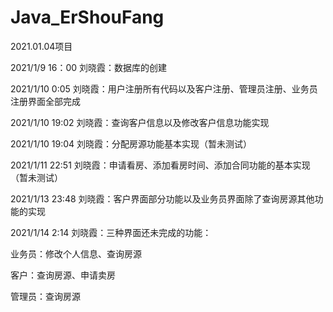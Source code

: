 # Java_ErShouFang
2021.01.04项目

2021/1/9 16：00 刘晓霞：数据库的创建

2021/1/10 0:05 刘晓霞：用户注册所有代码以及客户注册、管理员注册、业务员注册界面全部完成

2021/1/10 19:02 刘晓霞：查询客户信息以及修改客户信息功能实现

2021/1/10 19:04 刘晓霞：分配房源功能基本实现（暂未测试）

2021/1/11 22:51 刘晓霞：申请看房、添加看房时间、添加合同功能的基本实现（暂未测试）

2021/1/13 23:48 刘晓霞：客户界面部分功能以及业务员界面除了查询房源其他功能的实现

2021/1/14 2:14 刘晓霞：三种界面还未完成的功能：

  业务员：修改个人信息、查询房源
  
  客户：查询房源、申请卖房
  
  管理员：查询房源
  
